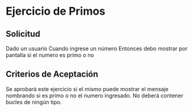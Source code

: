 # Ejercicio de Primos

## Solicitud

Dado un usuario
Cuando ingrese un número
Entonces debo mostrar por pantalla si el numero es primo o no

## Criterios de Aceptación

Se aprobará este ejercicio si el mismo puede mostrar el mensaje nombrando si es primo o no el numero ingresado.
No deberá contener bucles de ningún tipo.